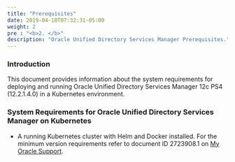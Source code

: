 ```yaml
---
title: "Prerequisites"
date: 2019-04-18T07:32:31-05:00
weight: 2
pre : "<b>2. </b>"
description: "Oracle Unified Directory Services Manager Prerequisites."
---
```


### Introduction

This document provides information about the system requirements for deploying and running Oracle Unified Directory Services Manager 12c PS4 (12.2.1.4.0) in a Kubernetes environment.

### System Requirements for Oracle Unified Directory Services Manager on Kubernetes

* A running Kubernetes cluster with Helm and Docker installed. For the minimum version requirements refer to document ID 2723908.1 on [My Oracle Support](https://support.oracle.com).
